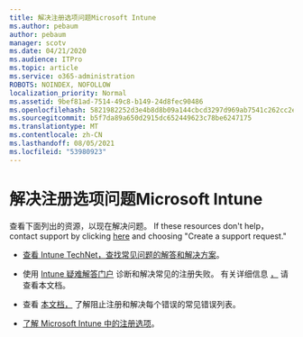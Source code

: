 ```yaml
---
title: 解决注册选项问题Microsoft Intune
ms.author: pebaum
author: pebaum
manager: scotv
ms.date: 04/21/2020
ms.audience: ITPro
ms.topic: article
ms.service: o365-administration
ROBOTS: NOINDEX, NOFOLLOW
localization_priority: Normal
ms.assetid: 9bef81ad-7514-49c8-b149-24d8fec90486
ms.openlocfilehash: 5821982252d3e4b8d8b09a144cbcd3297d969ab7541c262cc2ef7d85a2f4eaae
ms.sourcegitcommit: b5f7da89a650d2915dc652449623c78be6247175
ms.translationtype: MT
ms.contentlocale: zh-CN
ms.lasthandoff: 08/05/2021
ms.locfileid: "53980923"
---
```

# <a name="troubleshoot-issues-with-enrollment-options-microsoft-intune"></a>解决注册选项问题Microsoft Intune

查看下面列出的资源，以现在解决问题。 If these resources don't help， contact support by clicking [here](https://portal.azure.com/#blade/Microsoft_Intune_DeviceSettings/ExtensionLandingBlade/help) and choosing "Create a support request." 
  
- [查看 Intune TechNet，查找常见问题的解答和解决方案](https://social.technet.microsoft.com/Forums/home?category=microsoftintune&amp;filter=alltypes&amp;sort=lastpostdesc)。
    
- 使用 [Intune 疑难解答门户](https://devicemanagement.microsoft.com/#blade/Microsoft_Intune_DeviceSettings/TroubleshootBlade) 诊断和解决常见的注册失败。 有关详细信息 [，](https://docs.microsoft.com/intune/help-desk-operators) 请查看本文档。 
    
- 查看 [本文档，](https://docs.microsoft.com/troubleshoot/mem/intune/troubleshoot-device-enrollment-in-intune) 了解阻止注册和解决每个错误的常见错误列表。 
    
- [了解 Microsoft Intune 中的注册选项](https://docs.microsoft.com/intune/enrollment-options)。
    

